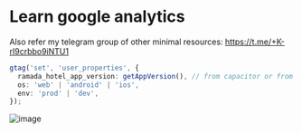# Learn google analytics

Also refer my telegram group of other minimal resources: https://t.me/+K-rI9crbbo9iNTU1

```ts
gtag('set', 'user_properties', {
  ramada_hotel_app_version: getAppVersion(), // from capacitor or from `package.json` as per need
  os: 'web' | 'android' | 'ios',
  env: 'prod' | 'dev',
});
```

![image](https://github.com/sahilrajput03/learn-react/assets/31458531/6ae8cf69-e9db-429d-8edc-7dd3775e7e50)

